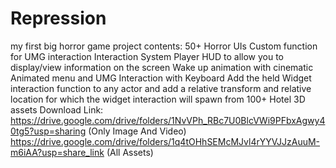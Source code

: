 # Repression
my first big horror game project
contents:
50+ Horror UIs
Custom function for UMG interaction
Interaction System 
Player HUD to allow you to display/view information on the screen
Wake up animation with cinematic
Animated menu and UMG Interaction with Keyboard
Add the held Widget interaction function to any actor and add a relative transform and relative location for which the widget interaction will spawn from
100+ Hotel 3D assets
Download Link: https://drive.google.com/drive/folders/1NvVPh_RBc7U0BlcVWi9PFbxAgwy40tg5?usp=sharing (Only Image And Video)
https://drive.google.com/drive/folders/1q4tOHhSEMcMJvl4rYYVJJzAuuM-m6iAA?usp=share_link (All Assets)
